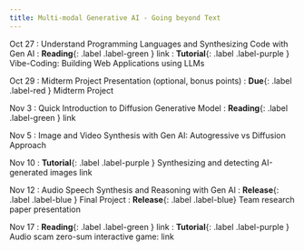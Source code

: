 ```yaml
---
title: Multi-modal Generative AI - Going beyond Text
---
```


Oct 27
: Understand Programming Languages and Synthesizing Code with Gen AI
: **Reading**{: .label .label-green } link
: **Tutorial**{: .label .label-purple } Vibe-Coding: Building Web Applications using LLMs

Oct 29
: Midterm Project Presentation (optional, bonus points)
: **Due**{: .label .label-red } Midterm Project

Nov 3
: Quick Introduction to Diffusion Generative Model
: **Reading**{: .label .label-green } link

Nov 5
: Image and Video Synthesis with Gen AI: Autogressive vs Diffusion Approach

Nov 10
: **Tutorial**{: .label .label-purple } Synthesizing and detecting AI-generated images link

Nov 12
: Audio Speech Synthesis and Reasoning with Gen AI
: **Release**{: .label .label-blue } Final Project
: **Release**{: .label .label-blue} Team research paper presentation

Nov 17
: **Reading**{: .label .label-green } link
: **Tutorial**{: .label .label-purple } Audio scam zero-sum interactive game: link
